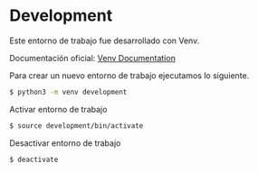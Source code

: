 # Development

Este entorno de trabajo fue desarrollado con Venv.

Documentación oficial: [Venv Documentation](https://docs.python.org/3/library/venv.html)


Para crear un nuevo entorno de trabajo ejecutamos lo siguiente.

```bash
$ python3 -m venv development
```

Activar entorno de trabajo
```bash
$ source development/bin/activate
```

Desactivar entorno de trabajo
```bash
$ deactivate
```